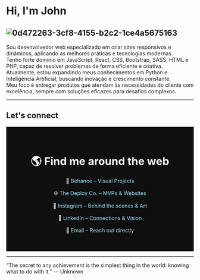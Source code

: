 # Hi, I'm John

![0d472263-3cf8-4155-b2c2-1ce4a5675163](https://github.com/user-attachments/assets/e7e1853b-013e-40d2-aa16-0fd60e1ec6a8)
---
Sou desenvolvedor web especializado em criar sites responsivos e dinâmicos, aplicando as melhores práticas e tecnologias modernas.  
Tenho forte domínio em JavaScript, React, CSS, Bootstrap, SASS, HTML e PHP, capaz de resolver problemas de forma eficiente e criativa.  
Atualmente, estou expandindo meus conhecimentos em Python e Inteligência Artificial, buscando inovação e crescimento constante.  
Meu foco é entregar produtos que atendam às necessidades do cliente com excelência, sempre com soluções eficazes para desafios complexos.

---
## Let's connect

<section style="font-family: 'Inter', sans-serif; background: #0f0f0f; color: #fff; padding: 2rem;">
  <div style="max-width: 600px; margin: 0 auto; text-align: center;">
    <h2 style="font-size: 1.8rem; margin-bottom: 1rem;">🌎 Find me around the web</h2>
    <ul style="list-style: none; padding: 0; margin: 0;">
      <li style="margin: 1rem 0;">
        🎨 <a href="https://www.behance.net/johnfrontdev" target="_blank" style="color: #9be3ff; text-decoration: none;">Behance – Visual Projects</a>
      </li>
      <li style="margin: 1rem 0;">
        🌐 <a href="https://thedeployco.netlify.app" target="_blank" style="color: #9be3ff; text-decoration: none;">The Deploy Co. – MVPs & Websites</a>
      </li>
      <li style="margin: 1rem 0;">
        📸 <a href="https://instagram.com/thedeployco" target="_blank" style="color: #9be3ff; text-decoration: none;">Instagram – Behind the scenes & Art</a>
      </li>
      <li style="margin: 1rem 0;">
        💼 <a href="https://www.linkedin.com/in/johnfrontdev" target="_blank" style="color: #9be3ff; text-decoration: none;">LinkedIn – Connections & Vision</a>
      </li>
      <li style="margin: 1rem 0;">
        📩 <a href="mailto:johnfrontdev@gmail.com" style="color: #9be3ff; text-decoration: none;">Email – Reach out directly</a>
      </li>
    </ul>
  </div>
</section>

---

“The secret to any achievement is the simplest thing in the world: knowing what to do with it.”
— Unknown








